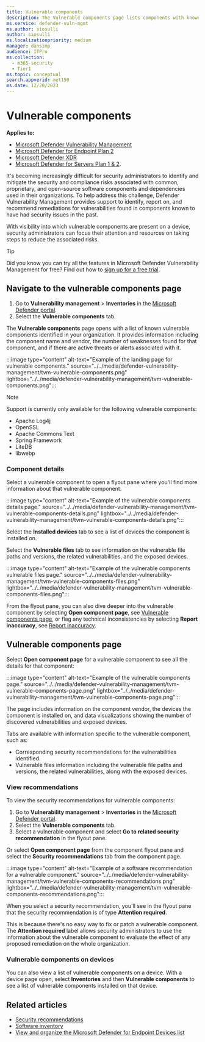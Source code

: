 ```yaml
---
title: Vulnerable components
description: The Vulnerable components page lists components with known critical vulnerabilities.
ms.service: defender-vuln-mgmt
ms.author: siosulli
author: siosulli
ms.localizationpriority: medium
manager: dansimp
audience: ITPro
ms.collection:
  - m365-security
  - Tier1
ms.topic: conceptual
search.appverid: met150
ms.date: 12/20/2023
---
```


# Vulnerable components

**Applies to:**

- [Microsoft Defender Vulnerability Management](https://go.microsoft.com/fwlink/?linkid=2229011)
- [Microsoft Defender for Endpoint Plan 2](https://go.microsoft.com/fwlink/?linkid=2154037)
- [Microsoft Defender XDR](https://go.microsoft.com/fwlink/?linkid=2118804)
- [Microsoft Defender for Servers Plan 1 & 2](/azure/defender-for-cloud/plan-defender-for-servers-select-plan).

It's becoming increasingly difficult for security administrators to identify and mitigate the security and compliance risks associated with common, proprietary, and open-source software components and dependencies used in their organizations. To help address this challenge, Defender Vulnerability Management provides support to identify, report on, and recommend remediations for vulnerabilities found in components known to have had security issues in the past.

With visibility into which vulnerable components are present on a device, security administrators can focus their attention and resources on taking steps to reduce the associated risks.

> [!TIP]
> Did you know you can try all the features in Microsoft Defender Vulnerability Management for free? Find out how to [sign up for a free trial](../defender-vulnerability-management/defender-vulnerability-management-trial.md).

## Navigate to the vulnerable components page

1. Go to **Vulnerability management** \> **Inventories** in the [Microsoft Defender portal](https://security.microsoft.com).
2. Select the **Vulnerable components** tab.

The **Vulnerable components** page opens with a list of known vulnerable components identified in your organization. It provides information including the component name and vendor, the number of weaknesses found for that component, and if there are active threats or alerts associated with it.

:::image type="content" alt-text="Example of the landing page for vulnerable components." source="../../media/defender-vulnerability-management/tvm-vulnerable-components.png" lightbox="../../media/defender-vulnerability-management/tvm-vulnerable-components.png":::

> [!NOTE]
> Support is currently only available for the following vulnerable components:
>
> - Apache Log4j
> - OpenSSL
> - Apache Commons Text
> - Spring Framework
> - LiteDB
> - libwebp

### Component details

Select a vulnerable component to open a flyout pane where you'll find more information about that vulnerable component.

:::image type="content" alt-text="Example of the vulnerable components details page." source="../../media/defender-vulnerability-management/tvm-vulnerable-components-details.png" lightbox="../../media/defender-vulnerability-management/tvm-vulnerable-components-details.png":::

Select the **Installed devices** tab to see a list of devices the component is installed on.

Select the **Vulnerable files** tab to see information on the vulnerable file paths and versions, the related vulnerabilities, and the exposed devices.

:::image type="content" alt-text="Example of the vulnerable components vulnerable files page." source="../../media/defender-vulnerability-management/tvm-vulnerable-components-files.png" lightbox="../../media/defender-vulnerability-management/tvm-vulnerable-components-files.png":::

From the flyout pane, you can also dive deeper into the vulnerable component by selecting **Open component page**, see [Vulnerable components page](#vulnerable-components-page), or flag any technical inconsistencies by selecting **Report inaccuracy**, see [Report inaccuracy](./tvm-software-inventory.md#report-inaccuracy).

## Vulnerable components page

Select **Open component page** for a vulnerable component to see all the details for that component:

:::image type="content" alt-text="Example of the vulnerable components page." source="../../media/defender-vulnerability-management/tvm-vulnerable-components-page.png" lightbox="../../media/defender-vulnerability-management/tvm-vulnerable-components-page.png":::

The page includes information on the component vendor, the devices the component is installed on, and data visualizations showing the number of discovered vulnerabilities and exposed devices.

Tabs are available with information specific to the vulnerable component, such as:

- Corresponding security recommendations for the vulnerabilities identified.
- Vulnerable files information including the vulnerable file paths and versions, the related vulnerabilities, along with the exposed devices.

### View recommendations

To view the security recommendations for vulnerable components:

1. Go to **Vulnerability management** \> **Inventories** in the [Microsoft Defender portal](https://security.microsoft.com).
2. Select the **Vulnerable components** tab.
3. Select a vulnerable component and select **Go to related security recommendation** in the flyout pane.

Or select **Open component page** from the component flyout pane and select the **Security recommendations** tab from the component page.

:::image type="content" alt-text="Example of a software recommendation for a vulnerable component." source="../../media/defender-vulnerability-management/tvm-vulnerable-components-recommendations.png" lightbox="../../media/defender-vulnerability-management/tvm-vulnerable-components-recommendations.png":::

When you select a security recommendation, you'll see in the flyout pane that the security recommendation is of type **Attention required**.

This is because there's no easy way to fix or patch a vulnerable component. The **Attention required** label allows security administrators to use the information about the vulnerable component to evaluate the effect of any proposed remediation on the whole organization.

### Vulnerable components on devices

You can also view a list of vulnerable components on a device. With a device page open, select **Inventories** and then **Vulnerable components** to see a list of vulnerable components installed on that device.

## Related articles

- [Security recommendations](tvm-security-recommendation.md)
- [Software inventory](tvm-software-inventory.md)
- [View and organize the Microsoft Defender for Endpoint Devices list](../defender-endpoint/machines-view-overview.md)
